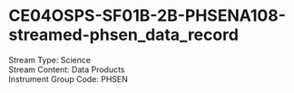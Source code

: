 # CE04OSPS-SF01B-2B-PHSENA108-streamed-phsen_data_record

Stream Type: Science<br>
Stream Content: Data Products<br>
Instrument Group Code: PHSEN<br>

